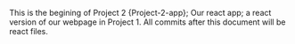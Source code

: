 This is the begining of Project 2 {Project-2-app}; Our react app; a react version of our webpage in Project 1. All commits after this document will be react files.